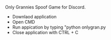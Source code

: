 Only Grannies Spoof Game for Discord. 
- Downlaod application
- Open CMD
- Run appication by typing "python onlygran.py
- Close application with CTRL + C
